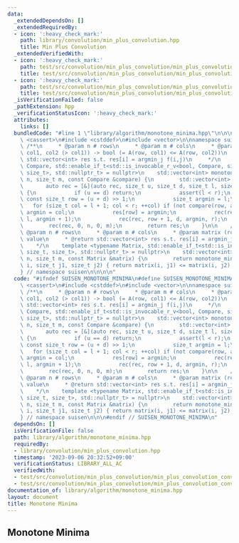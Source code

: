 ```yaml
---
data:
  _extendedDependsOn: []
  _extendedRequiredBy:
  - icon: ':heavy_check_mark:'
    path: library/convolution/min_plus_convolution.hpp
    title: Min Plus Convolution
  _extendedVerifiedWith:
  - icon: ':heavy_check_mark:'
    path: test/src/convolution/min_plus_convolution/min_plus_convolution_convex_arbitrary.test.cpp
    title: test/src/convolution/min_plus_convolution/min_plus_convolution_convex_arbitrary.test.cpp
  - icon: ':heavy_check_mark:'
    path: test/src/convolution/min_plus_convolution/min_plus_convolution_convex_convex.test.cpp
    title: test/src/convolution/min_plus_convolution/min_plus_convolution_convex_convex.test.cpp
  _isVerificationFailed: false
  _pathExtension: hpp
  _verificationStatusIcon: ':heavy_check_mark:'
  attributes:
    links: []
  bundledCode: "#line 1 \"library/algorithm/monotone_minima.hpp\"\n\n\n\n#include\
    \ <cassert>\n#include <cstddef>\n#include <vector>\n\nnamespace suisen {\n   \
    \ /**\n     * @param n # rows\n     * @param m # cols\n     * @param compare (row,\
    \ col1, col2 (> col1)) -> bool (= A(row, col1) <= A(row, col2))\n     * @return\
    \ std::vector<int> res s.t. res[i] = argmin_j f(i,j)\n     */\n    template <typename\
    \ Compare, std::enable_if_t<std::is_invocable_r_v<bool, Compare, size_t, size_t,\
    \ size_t>, std::nullptr_t> = nullptr>\n    std::vector<int> monotone_minima(size_t\
    \ n, size_t m, const Compare &compare) {\n        std::vector<int> res(n);\n \
    \       auto rec = [&](auto rec, size_t u, size_t d, size_t l, size_t r) -> void\
    \ {\n            if (u == d) return;\n            assert(l < r);\n           \
    \ const size_t row = (u + d) >> 1;\n            size_t argmin = l;\n         \
    \   for (size_t col = l + 1; col < r; ++col) if (not compare(row, argmin, col))\
    \ argmin = col;\n            res[row] = argmin;\n            rec(rec, u, row,\
    \ l, argmin + 1);\n            rec(rec, row + 1, d, argmin, r);\n        };\n\
    \        rec(rec, 0, n, 0, m);\n        return res;\n    }\n\n    /**\n     *\
    \ @param n # rows\n     * @param m # cols\n     * @param matrix (row, col) ->\
    \ value\n     * @return std::vector<int> res s.t. res[i] = argmin_j f(i,j)\n \
    \    */\n    template <typename Matrix, std::enable_if_t<std::is_invocable_v<Matrix,\
    \ size_t, size_t>, std::nullptr_t> = nullptr>\n    std::vector<int> monotone_minima(size_t\
    \ n, size_t m, const Matrix &matrix) {\n        return monotone_minima(n, m, [&matrix](size_t\
    \ i, size_t j1, size_t j2) { return matrix(i, j1) <= matrix(i, j2); });\n    }\n\
    } // namespace suisen\n\n\n\n"
  code: "#ifndef SUISEN_MONOTONE_MINIMA\n#define SUISEN_MONOTONE_MINIMA\n\n#include\
    \ <cassert>\n#include <cstddef>\n#include <vector>\n\nnamespace suisen {\n   \
    \ /**\n     * @param n # rows\n     * @param m # cols\n     * @param compare (row,\
    \ col1, col2 (> col1)) -> bool (= A(row, col1) <= A(row, col2))\n     * @return\
    \ std::vector<int> res s.t. res[i] = argmin_j f(i,j)\n     */\n    template <typename\
    \ Compare, std::enable_if_t<std::is_invocable_r_v<bool, Compare, size_t, size_t,\
    \ size_t>, std::nullptr_t> = nullptr>\n    std::vector<int> monotone_minima(size_t\
    \ n, size_t m, const Compare &compare) {\n        std::vector<int> res(n);\n \
    \       auto rec = [&](auto rec, size_t u, size_t d, size_t l, size_t r) -> void\
    \ {\n            if (u == d) return;\n            assert(l < r);\n           \
    \ const size_t row = (u + d) >> 1;\n            size_t argmin = l;\n         \
    \   for (size_t col = l + 1; col < r; ++col) if (not compare(row, argmin, col))\
    \ argmin = col;\n            res[row] = argmin;\n            rec(rec, u, row,\
    \ l, argmin + 1);\n            rec(rec, row + 1, d, argmin, r);\n        };\n\
    \        rec(rec, 0, n, 0, m);\n        return res;\n    }\n\n    /**\n     *\
    \ @param n # rows\n     * @param m # cols\n     * @param matrix (row, col) ->\
    \ value\n     * @return std::vector<int> res s.t. res[i] = argmin_j f(i,j)\n \
    \    */\n    template <typename Matrix, std::enable_if_t<std::is_invocable_v<Matrix,\
    \ size_t, size_t>, std::nullptr_t> = nullptr>\n    std::vector<int> monotone_minima(size_t\
    \ n, size_t m, const Matrix &matrix) {\n        return monotone_minima(n, m, [&matrix](size_t\
    \ i, size_t j1, size_t j2) { return matrix(i, j1) <= matrix(i, j2); });\n    }\n\
    } // namespace suisen\n\n\n#endif // SUISEN_MONOTONE_MINIMA\n"
  dependsOn: []
  isVerificationFile: false
  path: library/algorithm/monotone_minima.hpp
  requiredBy:
  - library/convolution/min_plus_convolution.hpp
  timestamp: '2023-09-06 20:32:52+09:00'
  verificationStatus: LIBRARY_ALL_AC
  verifiedWith:
  - test/src/convolution/min_plus_convolution/min_plus_convolution_convex_convex.test.cpp
  - test/src/convolution/min_plus_convolution/min_plus_convolution_convex_arbitrary.test.cpp
documentation_of: library/algorithm/monotone_minima.hpp
layout: document
title: Monotone Minima
---
```

## Monotone Minima
